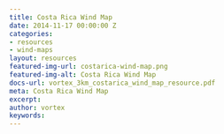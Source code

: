 ```yaml
---
title: Costa Rica Wind Map
date: 2014-11-17 00:00:00 Z
categories:
- resources
- wind-maps
layout: resources
featured-img-url: costarica-wind-map.png
featured-img-alt: Costa Rica Wind Map
docs-url: vortex_3km_costarica_wind_map_resource.pdf
meta: Costa Rica Wind Map
excerpt: 
author: vortex
keywords: 
---
```


